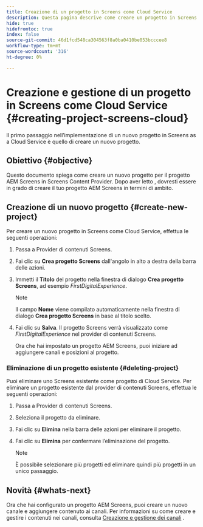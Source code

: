 ```yaml
---
title: Creazione di un progetto in Screens come Cloud Service
description: Questa pagina descrive come creare un progetto in Screens come Cloud Service.
hide: true
hidefromtoc: true
index: false
source-git-commit: 46d1fcd548ca304563f8a0ba0410be053bcccee8
workflow-type: tm+mt
source-wordcount: '316'
ht-degree: 0%

---
```



# Creazione e gestione di un progetto in Screens come Cloud Service {#creating-project-screens-cloud}

Il primo passaggio nell’implementazione di un nuovo progetto in Screens as a Cloud Service è quello di creare un nuovo progetto.

## Obiettivo {#objective}

Questo documento spiega come creare un nuovo progetto per il progetto AEM Screens in Screens Content Provider. Dopo aver letto , dovresti essere in grado di creare il tuo progetto AEM Screens in termini di ambito.

## Creazione di un nuovo progetto {#create-new-project}

Per creare un nuovo progetto in Screens come Cloud Service, effettua le seguenti operazioni:

1. Passa a Provider di contenuti Screens.

1. Fai clic su **Crea progetto Screens** dall&#39;angolo in alto a destra della barra delle azioni.

1. Immetti il **Titolo** del progetto nella finestra di dialogo **Crea progetto Screens**, ad esempio *FirstDigitalExperience*.

   >[!NOTE]
   >Il campo **Nome** viene compilato automaticamente nella finestra di dialogo **Crea progetto Screens** in base al titolo scelto.

1. Fai clic su **Salva**. Il progetto Screens verrà visualizzato come *FirstDigitalExperience* nel provider di contenuti Screens.

   Ora che hai impostato un progetto AEM Screens, puoi iniziare ad aggiungere canali e posizioni al progetto.

### Eliminazione di un progetto esistente {#deleting-project}

Puoi eliminare uno Screens esistente come progetto di Cloud Service.
Per eliminare un progetto esistente dal provider di contenuti Screens, effettua le seguenti operazioni:

1. Passa a Provider di contenuti Screens.
1. Seleziona il progetto da eliminare.
1. Fai clic su **Elimina** nella barra delle azioni per eliminare il progetto.
1. Fai clic su **Elimina** per confermare l’eliminazione del progetto.

   >[!NOTE]
   >È possibile selezionare più progetti ed eliminare quindi più progetti in un unico passaggio.

## Novità {#whats-next}

Ora che hai configurato un progetto AEM Screens, puoi creare un nuovo canale e aggiungere contenuto ai canali. Per informazioni su come creare e gestire i contenuti nei canali, consulta [Creazione e gestione dei canali](/help/screens-cloud/creating-content/creating-channels-screens-cloud.md) .